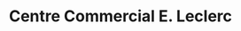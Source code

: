 ---
title: "Centre Commercial E. Leclerc"
url: /la-rochelle/centre-commercial-e-leclerc/
shop: Supermarkt
---